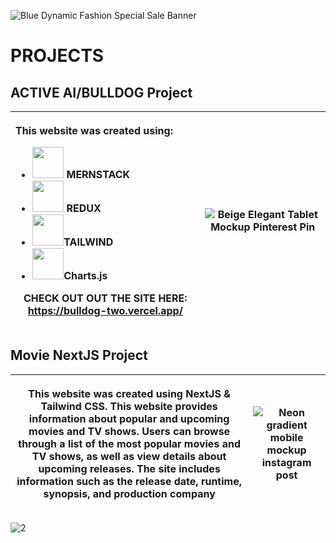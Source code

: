 ![Blue Dynamic Fashion Special Sale Banner](https://user-images.githubusercontent.com/57059357/203512105-2001c815-2da6-4187-9052-2e2d0f0d1e9c.gif)

# PROJECTS
## ACTIVE AI/BULLDOG Project

| <p align="left">This website was created using:</p> <ul align="left">   <li> <img src="https://camo.githubusercontent.com/85cf7e1a8b85221e81ba91cbce29c917b91a7390bb3ca06aa31cfd1eadd7fe60/68747470733a2f2f7777772e337269746563686e6f6c6f676965732e636f6d2f77702d636f6e74656e742f75706c6f6164732f323031392f31312f4d45524e2d537461636b2d547261696e696e672d696e2d50756e652d65313537353032323432373234342e706e67" width="50px"/> MERNSTACK  </li>   <li> <img src="https://everyday.codes/wp-content/uploads/2020/01/0-U2DmhXYumRyXH6X1.png" width="50px"/> REDUX</li>   <li><img src="https://upload.wikimedia.org/wikipedia/commons/thumb/d/d5/Tailwind_CSS_Logo.svg/1024px-Tailwind_CSS_Logo.svg.png" width="50px"/>TAILWIND</li>   <li><img src="https://avatars.githubusercontent.com/u/10342521?s=280&v=4" width="50px"/>Charts.js</li></ul> <p align="center">CHECK OUT OUT THE SITE HERE: <a href="https://bulldog-two.vercel.app/">https://bulldog-two.vercel.app/</a></p> | ![Beige Elegant Tablet Mockup Pinterest Pin](https://user-images.githubusercontent.com/57059357/223713553-5506cd0c-173c-4705-aa61-3de677ae899e.png) |
| --- | --- |

## Movie NextJS Project

| <p align="center">This website was created using NextJS & Tailwind CSS. This website provides information about popular and upcoming movies and TV shows. Users can browse through a list of the most popular movies and TV shows, as well as view details about upcoming releases. The site includes information such as the release date, runtime, synopsis, and production company</p> | ![Neon gradient mobile mockup instagram post ](https://user-images.githubusercontent.com/57059357/223711626-c00d3502-22a8-41dd-bd29-3d1bea1861aa.png) |
| --- | --- |

![2](https://user-images.githubusercontent.com/57059357/203519666-917cfca2-96c0-429e-9b0a-001f4071459b.png)

